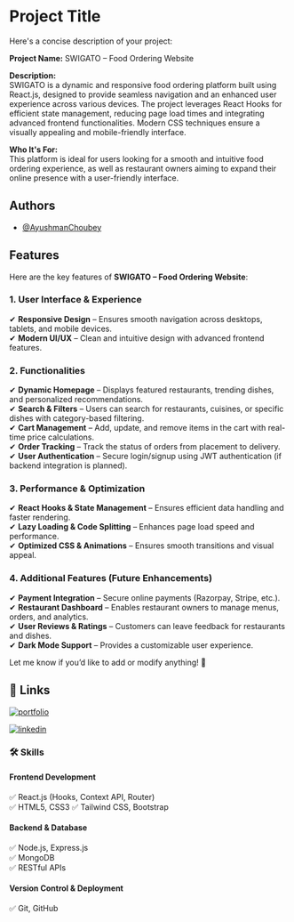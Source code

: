 
# Project Title

Here's a concise description of your project:  

**Project Name:** SWIGATO – Food Ordering Website  

**Description:**  
SWIGATO is a dynamic and responsive food ordering platform built using React.js, designed to provide seamless navigation and an enhanced user experience across various devices. The project leverages React Hooks for efficient state management, reducing page load times and integrating advanced frontend functionalities. Modern CSS techniques ensure a visually appealing and mobile-friendly interface.  

**Who It's For:**  
This platform is ideal for users looking for a smooth and intuitive food ordering experience, as well as restaurant owners aiming to expand their online presence with a user-friendly interface.


## Authors

- [@AyushmanChoubey](https://github.com/ayushman2022)


## Features

Here are the key features of **SWIGATO – Food Ordering Website**:  

### **1. User Interface & Experience**  
✔ **Responsive Design** – Ensures smooth navigation across desktops, tablets, and mobile devices.  
✔ **Modern UI/UX** – Clean and intuitive design with advanced frontend features.  

### **2. Functionalities**  
✔ **Dynamic Homepage** – Displays featured restaurants, trending dishes, and personalized recommendations.  
✔ **Search & Filters** – Users can search for restaurants, cuisines, or specific dishes with category-based filtering.  
✔ **Cart Management** – Add, update, and remove items in the cart with real-time price calculations.  
✔ **Order Tracking** – Track the status of orders from placement to delivery.  
✔ **User Authentication** – Secure login/signup using JWT authentication (if backend integration is planned).  

### **3. Performance & Optimization**  
✔ **React Hooks & State Management** – Ensures efficient data handling and faster rendering.  
✔ **Lazy Loading & Code Splitting** – Enhances page load speed and performance.  
✔ **Optimized CSS & Animations** – Ensures smooth transitions and visual appeal.  

### **4. Additional Features (Future Enhancements)**  
✔ **Payment Integration** – Secure online payments (Razorpay, Stripe, etc.).  
✔ **Restaurant Dashboard** – Enables restaurant owners to manage menus, orders, and analytics.  
✔ **User Reviews & Ratings** – Customers can leave feedback for restaurants and dishes.  
✔ **Dark Mode Support** – Provides a customizable user experience.  

Let me know if you’d like to add or modify anything! 🚀


## 🔗 Links
[![portfolio](https://img.shields.io/badge/my_portfolio-000?style=for-the-badge&logo=ko-fi&logoColor=white)](https://ayushman2022.github.io/React-Portfolio/)

[![linkedin](https://img.shields.io/badge/linkedin-0A66C2?style=for-the-badge&logo=linkedin&logoColor=white)](https://www.linkedin.com/in/ayushmanchoubey)


### **🛠 Skills**  

#### **Frontend Development**  
✅ React.js (Hooks, Context API, Router)   
✅ HTML5, CSS3
✅ Tailwind CSS, Bootstrap  

#### **Backend & Database**  
✅ Node.js, Express.js  
✅ MongoDB  
✅ RESTful APIs  

#### **Version Control & Deployment**  
✅ Git, GitHub  



